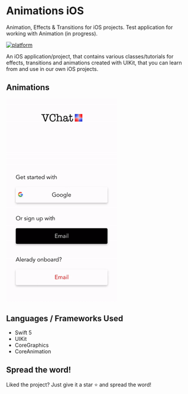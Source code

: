 # Animations iOS 
Animation, Effects & Transitions for iOS projects. Test application for working with Animation (in progress).



[![platform](https://img.shields.io/badge/platform-iOS-orange)](https://www.android.com)


An iOS application/project, that contains various classes/tutorials for effects, transitions and animations created with UIKit, that you can learn from and use in our own iOS projects.


## Animations




<img src="https://github.com/ASXRND/Animations/blob/master/project.gif" width="300"> 
 
## Languages / Frameworks Used
- Swift 5
- UIKit
- CoreGraphics
- CoreAnimation


## Spread the word!
Liked the project? Just give it a star ⭐️ and spread the word!
